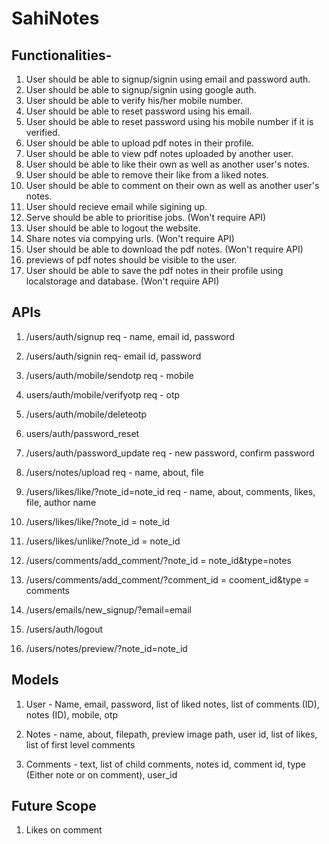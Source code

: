 # SahiNotes

## Functionalities- 
1. User should be able to signup/signin using email and password auth.
2. User should be able to signup/signin using google auth.
3. User should be able to verify his/her mobile number.
4. User should be able to reset password using his email.
5. User should be able to reset password using his mobile number if it is verified.
6. User should be able to upload pdf notes in their profile.
7. User should be able to view pdf notes uploaded by another user.
8. User should be able to like their own as well as another user's notes.
9. User should be able to remove their like from a liked notes.
10. User should be able to comment on their own as well as another user's notes. 
11. User should recieve email while sigining up.
12. Serve should be able to prioritise jobs. (Won't require API)
13. User should be able to logout the website.
14. Share notes via compying urls. (Won't require API)
15. User should be able to download the pdf notes. (Won't require API)
16. previews of pdf notes should be visible to the user.
17. User should be able to save the pdf notes in their profile using localstorage and database. (Won't require API)

## APIs
1. /users/auth/signup
req - name, email id, password

2. /users/auth/signin
req- email id, password

3. /users/auth/mobile/sendotp
req - mobile

4. users/auth/mobile/verifyotp
req - otp 

5. /users/auth/mobile/deleteotp

6. users/auth/password_reset

7. /users/auth/password_update
req - new password, confirm password

8. /users/notes/upload
req - name, about, file

9. /users/likes/like/?note_id=note_id
req - name, about,  comments, likes, file, author name

10. /users/likes/like/?note_id = note_id

11. /users/likes/unlike/?note_id = note_id

12. /users/comments/add_comment/?note_id = note_id&type=notes

13. /users/comments/add_comment/?comment_id = cooment_id&type = comments

14. /users/emails/new_signup/?email=email

15. /users/auth/logout

16. /users/notes/preview/?note_id=note_id

## Models

1. User - Name, email, password, list of liked notes, list of comments (ID), notes (ID), mobile, otp

2. Notes - name, about, filepath, preview image path, user id, list of likes, list of first level comments

3. Comments - text, list of child comments, notes id, comment id, type (Either note or on comment), user_id

## Future Scope

1. Likes on comment